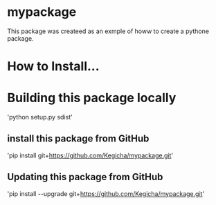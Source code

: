 # mypackage

This package was createed as an exmple of howw to create a pythone package.

# How to Install...

# Building this package locally 
'python setup.py sdist'


## install this package from GitHub
'pip install git+https://github.com/Kegicha/mypackage.git'

## Updating this package from GitHub
'pip install --upgrade git+https://github.com/Kegicha/mypackage.git'
